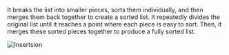 

It breaks the list into smaller pieces, sorts them individually, and then merges them back together to create a sorted list. It repeatedly divides the original list until it reaches a point where each piece is easy to sort. Then, it merges these sorted pieces together to produce a fully sorted list.

![Insertsion](../insertion/assets/merge.png)
